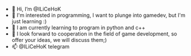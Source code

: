 - 👋 Hi, I’m @ILiCeHoK
- 👀 I'm interested in programming, I want to plunge into gamedev, but I'm just learning :)
- 🌱 I am currently learning to program in python and c++
- 💞️ I look forward to cooperation in the field of game development, so offer your ideas, we will discuss them;)
- 📫 @ILiCeHoK telegram

<!---
ILiCeHoK/ILiCeHoK is a ✨ special ✨ repository because its `README.md` (this file) appears on your GitHub profile.
You can click the Preview link to take a look at your changes.
--->
